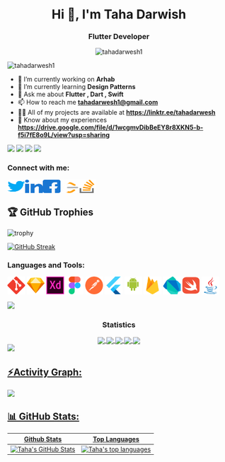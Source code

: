 
<h1 align="center">Hi 👋, I'm Taha Darwish</h1>
<h3 align="center">Flutter Developer</h3>

<p align="center"> <img src="https://user-images.githubusercontent.com/88105077/157883808-762a27a1-c1c5-447c-80a1-fb892f511393.png" alt="tahadarwesh1" /> </p>

<p align="left"> <img src="https://komarev.com/ghpvc/?username=tahadarwesh1&label=Profile%20views&color=0e75b6&style=flat" alt="tahadarwesh1" /> </p>


- 🔭 I’m currently working on **Arhab**
- 🌱 I’m currently learning **Design Patterns**
- 💬 Ask me about **Flutter , Dart , Swift**
- 📫 How to reach me **tahadarwesh1@gmail.com**
- 👨‍💻 All of my projects are available at **https://linktr.ee/tahadarwesh**
- 📄 Know about my experiences **https://drive.google.com/file/d/1wcgmvDibBeEY8r8XKN5-b-f5i7fE8o9L/view?usp=sharing**

<div> <a href="https://twitter.com/taha_darwesh" target="_blank"><img src="https://img.shields.io/badge/Twitter-1DA1F2?style=for-the-badge&logo=twitter&logoColor=white" target="_blank"></a>
<a href="https://www.linkedin.com/in/taha-darwish" target="_blank"><img src="https://img.shields.io/badge/LinkedIn-0077B5?style=for-the-badge&logo=linkedin&logoColor=white" target="_blank"></a>
<a href="https://github.com/tahadarwesh1" target="_blank"><img src="https://img.shields.io/badge/GitHub-100000?style=for-the-badge&logo=github&logoColor=white" target="_blank"></a>
<a href = "mailto:tahadarwesh1@gmail.com"><img src="https://img.shields.io/badge/-Gmail-%23333?style=for-the-badge&logo=gmail&logoColor=white" target="_blank"></a>
</div><h3 align="left">Connect with me:</h3>
<p align="left">
<a href="https://twitter.com/taha_darwesh" target="blank"><img align="center" src="https://raw.githubusercontent.com/teamedwardforever/Readme-Generator/71f25dd8b98329b168142a6b782a107b75eab178/svg/Social/twitter.svg" alt="taha_darwesh" height="30" width="40" /></a><a href="https://linkedin.com/in/taha-darwish" target="blank"><img align="center" src="https://raw.githubusercontent.com/teamedwardforever/Readme-Generator/71f25dd8b98329b168142a6b782a107b75eab178/svg/Social/linked-in-alt.svg" alt="taha-darwish" height="30" width="40" /></a><a href="https://fb.com/tahadarwesh01" target="blank"><img align="center" src="https://raw.githubusercontent.com/teamedwardforever/Readme-Generator/71f25dd8b98329b168142a6b782a107b75eab178/svg/Social/facebook.svg" alt="tahadarwesh01" height="30" width="40" /></a><a href="https://www.leetcode.com/tahadarwesh" target="blank"><img align="center" src="https://raw.githubusercontent.com/teamedwardforever/Readme-Generator/71f25dd8b98329b168142a6b782a107b75eab178/svg/Social/leet-code.svg" alt="tahadarwesh" height="30" width="40" /></a><a href="https://stackoverflow.com/users/19636297" target="blank"><img align="center" src="https://raw.githubusercontent.com/teamedwardforever/Readme-Generator/71f25dd8b98329b168142a6b782a107b75eab178/svg/Social/stack-overflow.svg" alt="19636297" height="30" width="40" /></a></p>


## 🏆 GitHub Trophies

![trophy](https://github-profile-trophy.vercel.app/?username=tahadarwesh1&theme=onedark)

[![GitHub Streak](https://streak-stats.demolab.com?user=tahadarwesh1&theme=dark)](https://git.io/streak-stats)

<h3 align="left">Languages and Tools:</h3>
<p align="left">
<img src="https://raw.githubusercontent.com/teamedwardforever/Readme-Generator/71f25dd8b98329b168142a6b782a107b75eab178/svg/Skills/Other/git-scm-icon.svg" alt="Git" width="40" height="40"/>
<img src="https://raw.githubusercontent.com/teamedwardforever/Readme-Generator/71f25dd8b98329b168142a6b782a107b75eab178/svg/Skills/Software/sketchapp-icon.svg" alt="Sketchapp" width="40" height="40"/>
<img src="https://raw.githubusercontent.com/teamedwardforever/Readme-Generator/71f25dd8b98329b168142a6b782a107b75eab178/svg/Skills/Software/adobe-xd.svg" alt="Adobe-Xd" width="40" height="40"/>
<img src="https://raw.githubusercontent.com/teamedwardforever/Readme-Generator/71f25dd8b98329b168142a6b782a107b75eab178/svg/Skills/Software/figma-icon.svg" alt="Figma" width="40" height="40"/>
<img src="https://raw.githubusercontent.com/teamedwardforever/Readme-Generator/71f25dd8b98329b168142a6b782a107b75eab178/svg/Skills/Software/getpostman-icon.svg" alt="Postman" width="40" height="40"/>
<img src="https://raw.githubusercontent.com/teamedwardforever/Readme-Generator/71f25dd8b98329b168142a6b782a107b75eab178/svg/Skills/Mobile/flutterio-icon.svg" alt="Flutter" width="40" height="40"/>
<img src="https://raw.githubusercontent.com/teamedwardforever/Readme-Generator/71f25dd8b98329b168142a6b782a107b75eab178/svg/Skills/Mobile/android-original-wordmark.svg" alt="Android" width="40" height="40"/>
<img src="https://raw.githubusercontent.com/teamedwardforever/Readme-Generator/71f25dd8b98329b168142a6b782a107b75eab178/svg/Skills/BackendService/firebase-icon.svg" alt="Firebase" width="40" height="40"/>
<img src="https://raw.githubusercontent.com/teamedwardforever/Readme-Generator/71f25dd8b98329b168142a6b782a107b75eab178/svg/Skills/Mobile/dartlang-icon.svg" alt="Dart" width="40" height="40"/>
<img src="https://raw.githubusercontent.com/teamedwardforever/Readme-Generator/71f25dd8b98329b168142a6b782a107b75eab178/svg/Skills/Languages/swift-original.svg" alt="Swift" width="40" height="40"/>
<img src="https://raw.githubusercontent.com/teamedwardforever/Readme-Generator/71f25dd8b98329b168142a6b782a107b75eab178/svg/Skills/Languages/java-original.svg" alt="Java" width="40" height="40"/>
</p>


<img src="https://user-images.githubusercontent.com/73097560/115834477-dbab4500-a447-11eb-908a-139a6edaec5c.gif"><h3 align="center">Statistics</h3>
<div align="center">
<a href="https://github.com/tahadarwesh1">
<img align="center" src="https://github-readme-stats.vercel.app/api/top-langs/?username=tahadarwesh1&layout=compact&theme=radical&title_color=F85D7F&bg_color=1F222E" height="180em" />
<img align="center" src="http://github-profile-summary-cards.vercel.app/api/cards/most-commit-language?username=tahadarwesh1&theme=2077" height="180em" />
<img align="center" src="http://github-profile-summary-cards.vercel.app/api/cards/repos-per-language?username=tahadarwesh1&theme=2077" height="180em" />
<img align="center" src="http://github-profile-summary-cards.vercel.app/api/cards/productive-time?username=tahadarwesh1&theme=2077" height="180em" />
<img align="center" src="http://github-profile-summary-cards.vercel.app/api/cards/profile-details?username=tahadarwesh1&theme=2077" height="180em" />
</div>
<img src="https://user-images.githubusercontent.com/73097560/115834477-dbab4500-a447-11eb-908a-139a6edaec5c.gif"><h2 align="left">⚡Activity Graph:</h2>
<img align="center" src="https://github-readme-activity-graph.vercel.app/graph?username=tahadarwesh1&theme=github-compact"/>


## 📊 GitHub Stats:
| Github Stats | Top Languages |
| --- | --- |
| ![Taha's GitHub Stats](https://denvercoder1-github-readme-stats.vercel.app/api/?username=tahadarwesh1&show_icons=true&include_all_commits=true&count_private=true&theme=react&hide_border=true&bg_color=1F222E&title_color=F85D7F&icon_color=F8D866) | ![Taha's top languages](https://github-readme-stats.vercel.app/api/top-langs/?username=tahadarwesh1&layout=compact&theme=radical&title_color=F85D7F&bg_color=1F222E) |
